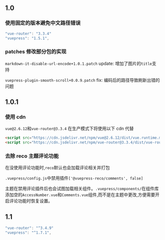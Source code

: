 ## 1.0

### 使用固定的版本避免中文路径错误

```javascript
"vue-router": "3.3.4"
"vuepress": "1.5.1",
```

### patches 修改部分包的实现

`markdown-it-disable-url-encode+1.0.1.patch` update: 增加了图片的`title`支持

`vuepress-plugin-smooth-scroll+0.0.9.patch` fix: 编码后的路径导致刷新出错的问题

## 1.0.1

### 使用 cdn

`vue@2.6.12`和`vue-router@3.3.4` 在生产模式下将使用以下 cdn 代替

```html
<script src="https://cdn.jsdelivr.net/npm/vue@2.6.12/dist/vue.runtime.min.js"></script>
<script src="https://cdn.jsdelivr.net/npm/vue-router@3.3.4/dist/vue-router.min.js"></script>
```

### 去除 reco 主题评论功能

在没使用评论功能时,`reco`默认也会加载评论相关并打包

`.vuepress/config.js`中禁用插件`['@vuepress-reco/comments', false]`

主题在禁用评论插件后也会试图加载相关组件。`.vuepress/components/`在组件库添加空的`AccessNumber.vue`和`Comments.vue`组件,而不是在主题中更改,方便需要开启评论功能时恢复设置。

## 1.1

```javascript
"vue-router": "^3.4.9"
"vuepress": "^1.7.1",
```